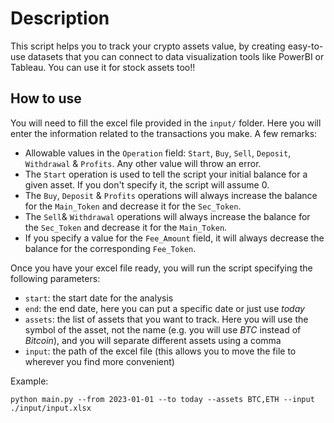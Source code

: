 # Description

This script helps you to track your crypto assets value, by creating easy-to-use datasets that you can connect to data visualization tools like PowerBI or Tableau. You can use it for stock assets too!!

## How to use

You will need to fill the excel file provided in the `input/` folder. Here you will enter the information related to the transactions you make. A few remarks:

- Allowable values in the `Operation` field: `Start`, `Buy`, `Sell`, `Deposit`, `Withdrawal` & `Profits`. Any other value will throw an error.
- The `Start` operation is used to tell the script your initial balance for a given asset. If you don't specify it, the script will assume 0.
- The `Buy`, `Deposit` & `Profits` operations will always increase the balance for the `Main_Token` and decrease it for the `Sec_Token`.
- The `Sell`& `Withdrawal` operations will always increase the balance for the `Sec_Token` and decrease it for the `Main_Token`.
- If you specify a value for the `Fee_Amount` field, it will always decrease the balance for the corresponding `Fee_Token`.

Once you have your excel file ready, you will run the script specifying the following parameters:

- `start`: the start date for the analysis
- `end`: the end date, here you can put a specific date or just use _today_
- `assets`: the list of assets that you want to track. Here you will use the symbol of the asset, not the name (e.g. you will use _BTC_ instead of _Bitcoin_), and you will separate different assets using a comma
- `input`: the path of the excel file (this allows you to move the file to wherever you find more convenient)

Example:

```
python main.py --from 2023-01-01 --to today --assets BTC,ETH --input ./input/input.xlsx
```
